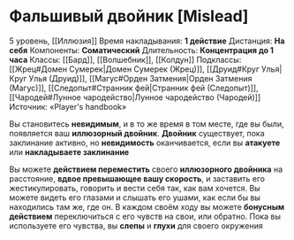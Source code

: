 # Фальшивый двойник [Mislead]
5 уровень, [[Иллюзия]]
Время накладывания: **1 действие**
Дистанция: **На себя**
Компоненты: **Соматический**
Длительность: **Концентрация до 1 часа**
Классы: [[Бард]], [[Волшебник]], [[Колдун]]
Подклассы: [[Жрец#Домен Сумерек|Домен Сумерек (Жрец)]], [[Друид#Круг Улья|Круг Улья (Друид)]], [[Магус#Орден Затмения|Орден Затмения (Магус)]], [[Следопыт#Странник фей|Странник фей (Следопыт)]], [[Чародей#Лунное чародейство|Лунное чародейство (Чародей)]]
Источник: «Player's handbook»

Вы становитесь **невидимым**, и в то же время в том месте, где вы были, появляется ваш **иллюзорный двойник**. **Двойник** существует, пока заклинание активно, но **невидимость** оканчивается, если вы **атакуете** или **накладываете заклинание**

Вы можете **действием переместить** своего **иллюзорного двойника** на расстояние, **вдвое превышающее вашу скорость**, и заставить его жестикулировать, говорить и вести себя так, как вам хочется. Вы можете видеть его глазами и слышать его ушами, как если бы вы находились там же, где он. В каждом своём ходу вы можете **бонусным действием** переключиться с его чувств на свои, или обратно. Пока вы используете его чувства, вы **слепы** и **глухи** для своего окружения